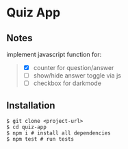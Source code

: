 # Quiz App

## Notes

implement javascript function for:

> - [x] counter for question/answer
> - [ ] show/hide answer toggle via js
> - [ ] checkbox for darkmode

## Installation

```shell
$ git clone <project-url>
$ cd quiz-app
$ npm i # install all dependencies
$ npm test # run tests
```
